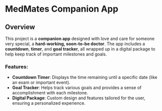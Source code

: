 # MedMates Companion App

## Overview

This project is a **companion app** designed with love and care for someone very special, a **hard-working, soon-to-be doctor**. The app includes a **countdown**, **timer**, and **goal tracker**, all wrapped up in a digital package to help keep track of important milestones and goals.

### Features:
- **Countdown Timer**: Displays the time remaining until a specific date (like an exam or important event).
- **Goal Tracker**: Helps track various goals and provides a sense of accomplishment with each milestone.
- **Digital Package**: Custom design and features tailored for the user, ensuring a personalized experience.
